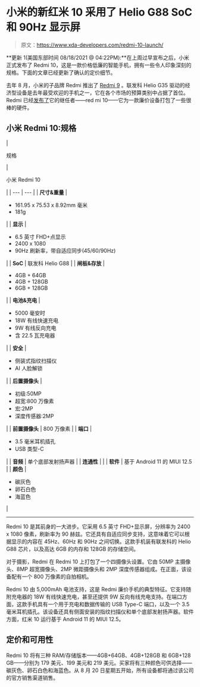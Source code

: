 # 小米的新红米 10 采用了 Helio G88 SoC 和 90Hz 显示屏

> 原文：<https://www.xda-developers.com/redmi-10-launch/>

**更新 1(美国东部时间 08/18/2021 @ 04:22PM):**在上周过早宣布之后，小米正式发布了 Redmi 10，这是一款价格低廉的智能手机，拥有一些令人印象深刻的规格。下面的文章已经更新了确认的定价细节。

去年 8 月，小米的子品牌 Redmi 推出了 [Redmi 9](https://www.xda-developers.com/xiaomi-redmi-9-mediatek-helio-g35-5000mah-battery-launched-india/) 。联发科 Helio G35 驱动的经济型设备是去年最受欢迎的手机之一，它在各个市场的预算类别中占据了首位。Redmi 已经[发布了](https://blog.mi.com/en/2021/08/18/xiaomi-announces-redmi-10-reinventing-the-entry-level-smartphone-experience-at-all-fronts/)它的继任者——red mi 10——它为一款廉价设备打包了一些很棒的硬件。

## 小米 Redmi 10:规格

| 

规格

 | 

小米 Redmi 10

 |
| --- | --- |
| **尺寸&重量** | 

*   161.95 x 75.53 x 8.92mm 毫米
*   181g

 |
| **显示** | 

*   6.5 英寸 FHD+点显示
*   2400 x 1080
*   90Hz 刷新率，带自适应同步(45/60/90Hz)

 |
| **SoC** | 联发科 Helio G88 |
| **闸板&存放** | 

*   4GB + 64GB
*   4GB + 128GB
*   6GB + 128GB

 |
| **电池&充电** | 

*   5000 毫安时
*   18W 有线快速充电
*   9W 有线反向充电
*   含 22.5 瓦充电器

 |
| **安全** | 

*   侧装式指纹扫描仪
*   AI 人脸解锁

 |
| **后置摄像头** | 

*   初级:50MP
*   超宽:800 万像素
*   宏:2MP
*   深度传感器:2MP

 |
| **前置摄像头** | 800 万像素 |
| **端口** | 

*   3.5 毫米耳机插孔
*   USB 类型-C

 |
| **音频** | 单个底部发射扬声器 |
| **连通性** |  |
| **软件** | 基于 Android 11 的 MIUI 12.5 |
| **颜色** | 

*   碳灰色
*   卵石白色
*   海蓝色

 |

* * *

Redmi 10 是其前身的一大进步。它采用 6.5 英寸 FHD+显示屏，分辨率为 2400 x 1080 像素，刷新率为 90 赫兹。它还具有自适应同步支持，这意味着它可以根据显示的内容在 45Hz、60Hz 和 90Hz 之间切换。这款手机装有联发科的 Helio G88 芯片，以及高达 6GB 的内存和 128GB 的存储空间。

对于摄影，Redmi 在 Redmi 10 上打包了一个四摄像头设置。它由 50MP 主摄像头、8MP 超宽摄像头、2MP 微距摄像头和 2MP 深度传感器组成。在正面，该设备配有一个 800 万像素的自拍相机。

Redmi 10 由 5,000mAh 电池支持，这是 Redmi 廉价手机的典型特征。它支持随附充电器的 18W 有线快速充电，甚至还提供 9W 反向有线充电支持。在端口方面，这款手机具有一个用于充电和数据传输的 USB Type-C 端口，以及一个 3.5 毫米耳机插孔。该设备还具有侧面安装的指纹扫描仪和单个底部发射扬声器。软件方面，红米 10 运行基于 Android 11 的 MIUI 12.5。

## 定价和可用性

Redmi 10 将有三种 RAM/存储版本——4GB+64GB、4GB+128GB 和 6GB+128 GB——分别为 179 美元、199 美元和 219 美元。买家将有三种颜色可供选择——碳灰色、卵石白色和海蓝色。从 8 月 20 日星期五开始，所有设备都将通过该公司的官方销售渠道销售。
